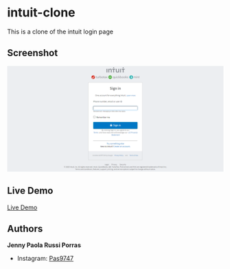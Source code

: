 # intuit-clone
This is a clone of the intuit login page

## Screenshot

![screenshot](screenshot.png)

## Live Demo

[Live Demo](https://raw.githack.com/pas9747/intuit-clone/master/index.html)

## Authors

**Jenny Paola Russi Porras**
- Instagram: [Pas9747](https://www.instagram.com/pas9747/)